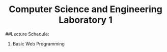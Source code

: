 # <center> Computer Science and Engineering Laboratory 1

##Lecture Schedule: 

1. Basic Web Programming


